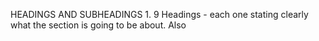 
HEADINGS AND SUBHEADINGS
	1. 9 Headings - each one stating clearly what the section is going to be about. Also 